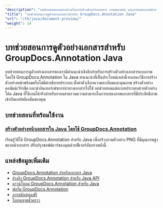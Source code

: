 ```yaml
---
"description": "บทช่วยสอนแบบครบถ้วนในการสร้างตัวอย่างเอกสาร ภาพขนาดย่อ และการแสดงภาพด้วย GroupDocs.Annotation สำหรับ Java"
"title": "บทช่วยสอนการดูตัวอย่างเอกสารสำหรับ GroupDocs.Annotation Java"
"url": "/th/java/document-preview/"
"weight": 14
---
```


# บทช่วยสอนการดูตัวอย่างเอกสารสำหรับ GroupDocs.Annotation Java

บทช่วยสอนการดูตัวอย่างเอกสารของเรามีคำแนะนำเชิงลึกสำหรับการสร้างตัวอย่างเอกสารแบบภาพโดยใช้ GroupDocs.Annotation ใน Java คำแนะนำที่เป็นประโยชน์เหล่านี้จะแสดงวิธีการสร้างตัวอย่างหน้าพร้อมหรือไม่มีคำอธิบายประกอบ ตั้งค่าตัวเลือกความละเอียดและคุณภาพ สร้างตัวอย่างคอลัมน์เวิร์กชีต และนำอินเทอร์เฟซการนำทางเอกสารไปใช้ บทช่วยสอนแต่ละบทประกอบด้วยตัวอย่างโค้ด Java ที่ใช้งานได้จริงสำหรับการผสานรวมความสามารถในการแสดงภาพเอกสารที่มีประสิทธิภาพเข้ากับแอปพลิเคชันของคุณ

## บทช่วยสอนที่พร้อมใช้งาน

### [สร้างตัวอย่างหน้าเอกสารใน Java โดยใช้ GroupDocs.Annotation](./groupdocs-annotation-java-document-page-previews/)
เรียนรู้วิธีใช้ GroupDocs.Annotation สำหรับ Java เพื่อสร้างภาพตัวอย่าง PNG ที่มีคุณภาพสูงของหน้าเอกสาร ปรับปรุงซอฟต์แวร์ของคุณด้วยฟีเจอร์อันทรงพลังนี้

## แหล่งข้อมูลเพิ่มเติม

- [GroupDocs.Annotation สำหรับเอกสาร Java](https://docs.groupdocs.com/annotation/java/)
- [อ้างอิง GroupDocs.Annotation สำหรับ Java API](https://reference.groupdocs.com/annotation/java/)
- [ดาวน์โหลด GroupDocs.Annotation สำหรับ Java](https://releases.groupdocs.com/annotation/java/)
- [ฟอรั่ม GroupDocs.Annotation](https://forum.groupdocs.com/c/annotation)
- [การสนับสนุนฟรี](https://forum.groupdocs.com/)
- [ใบอนุญาตชั่วคราว](https://purchase.groupdocs.com/temporary-license/)